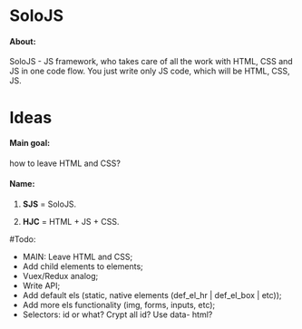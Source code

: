 # SoloJS
#### About:
SoloJS - JS framework, who takes care of all the work with HTML, CSS and JS in one code flow. 
You just write only JS code, which will be HTML, CSS, JS.

# Ideas

#### Main goal:
how to leave HTML and CSS?

#### Name:
1. **SJS** = SoloJS.

2. **HJC** = HTML + JS + CSS.

#Todo:

- MAIN: Leave HTML and CSS;
- Add child elements to elements;
- Vuex/Redux analog;
- Write API;
- Add default els (static, native elements (def_el_hr | def_el_box | etc));
- Add more els functionality (img, forms, inputs, etc);
- Selectors: id or what? Crypt all id? Use data- html?
